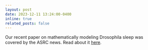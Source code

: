 ```yaml
---
layout: post
date: 2023-12-11 13:24:00-0400
inline: true
related_posts: false
---
```


Our recent paper on mathematically modeling Drosophila sleep was covered by the ASRC news. Read about it [here](https://asrc.gc.cuny.edu/headlines/2023/12/new-study-tests-40-year-old-sleep-cycle-model-in-fruit-flies/).
